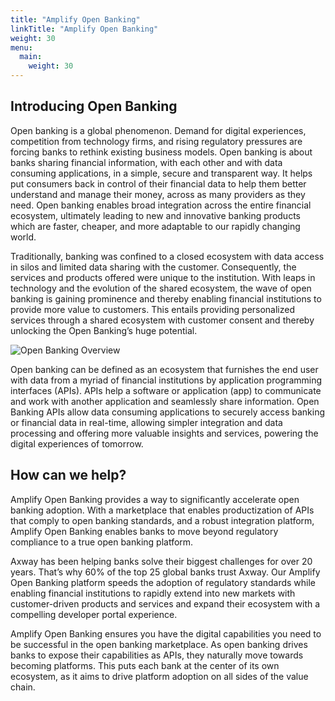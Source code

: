 ```yaml
---
title: "Amplify Open Banking"
linkTitle: "Amplify Open Banking"
weight: 30
menu:
  main:
    weight: 30
---
```


## Introducing Open Banking

Open banking is a global phenomenon. Demand for digital experiences, competition from technology firms, and rising regulatory pressures are forcing banks to rethink existing business models. Open banking is about banks sharing financial information, with each other and with data consuming applications, in a simple, secure and transparent way. It helps put consumers back in control of their financial data to help them better understand and manage their money, across as many providers as they need. Open banking enables broad integration across the entire financial ecosystem, ultimately leading to new and innovative banking products which are faster, cheaper, and more adaptable to our rapidly changing world.

Traditionally, banking was confined to a closed ecosystem with data access in silos and limited data sharing with the customer. Consequently, the services and products offered were unique to the institution. With leaps in technology and the evolution of the shared ecosystem, the wave of open banking is gaining prominence and thereby enabling financial institutions to provide more value to customers. This entails providing personalized services through a shared ecosystem with customer consent and thereby unlocking the Open Banking’s huge potential.

![Open Banking Overview](/Images/Open_Banking_Overview.png)

Open banking can be defined as an ecosystem that furnishes the end user with data from a myriad of financial institutions by application programming interfaces (APIs). APIs help a software or application (app) to communicate and work with another application and seamlessly share information. Open Banking APIs allow data consuming applications to securely access banking or financial data in real-time, allowing simpler integration and data processing and offering more valuable insights and services, powering the digital experiences of tomorrow.

## How can we help?

Amplify Open Banking provides a way to significantly accelerate open banking adoption. With a marketplace that enables productization of APIs that comply to open banking standards, and a robust integration platform, Amplify Open Banking enables banks to move beyond regulatory compliance to a true open banking platform.

Axway has been helping banks solve their biggest challenges for over 20 years. That’s why 60% of the top 25 global banks trust Axway. Our Amplify Open Banking platform speeds the adoption of regulatory standards while enabling financial institutions to rapidly extend into new markets with customer-driven products and services and expand their ecosystem with a compelling developer portal experience.

Amplify Open Banking ensures you have the digital capabilities you need to be successful in the open banking marketplace. As open banking drives banks to expose their capabilities as APIs, they naturally move towards becoming platforms. This puts each bank at the center of its own ecosystem, as it aims to drive platform adoption on all sides of the value chain.
